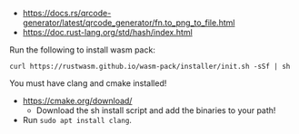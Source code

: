 * https://docs.rs/qrcode-generator/latest/qrcode_generator/fn.to_png_to_file.html
* https://doc.rust-lang.org/std/hash/index.html

Run the following to install wasm pack:

```
curl https://rustwasm.github.io/wasm-pack/installer/init.sh -sSf | sh
```

You must have clang and cmake installed!
* https://cmake.org/download/
  * Download the sh install script and add the binaries to your path!
* Run `sudo apt install clang`.

